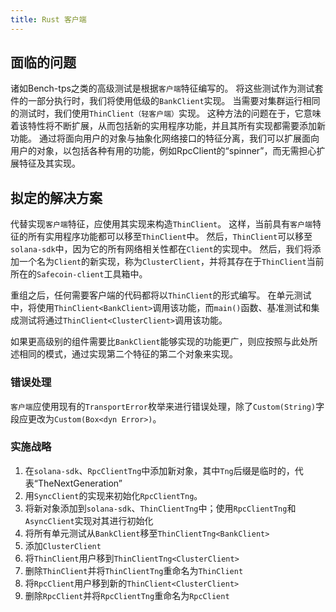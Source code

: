 ```yaml
---
title: Rust 客户端
---
```


## 面临的问题

诸如Bench-tps之类的高级测试是根据`客户端`特征编写的。 将这些测试作为测试套件的一部分执行时，我们将使用低级的`BankClient`实现。 当需要对集群运行相同的测试时，我们使用`ThinClient（轻客户端）`实现。 这种方法的问题在于，它意味着该特性将不断扩展，从而包括新的实用程序功能，并且其所有实现都需要添加新功能。 通过将面向用户的对象与抽象化网络接口的特征分离，我们可以扩展面向用户的对象，以包括各种有用的功能，例如RpcClient的“spinner”，而无需担心扩展特征及其实现。

## 拟定的解决方案

代替实现`客户端`特征，应使用其实现来构造`ThinClient`。 这样，当前具有`客户端`特征的所有实用程序功能都可以移至`ThinClient`中。 然后，`ThinClient`可以移至`solana-sdk`中，因为它的所有网络相关性都在`Client`的实现中。 然后，我们将添加一个名为`Client`的新实现，称为`ClusterClient`，并将其存在于`ThinClient`当前所在的`Safecoin-client`工具箱中。

重组之后，任何需要客户端的代码都将以`ThinClient`的形式编写。 在单元测试中，将使用`ThinClient<BankClient>`调用该功能，而`main()`函数、基准测试和集成测试将通过`ThinClient<ClusterClient>`调用该功能。

如果更高级别的组件需要比`BankClient`能够实现的功能更广，则应按照与此处所述相同的模式，通过实现第二个特征的第二个对象来实现。

### 错误处理

`客户端`应使用现有的`TransportError`枚举来进行错误处理，除了`Custom(String)`字段应更改为`Custom(Box<dyn Error>)`。

### 实施战略

1. 在`solana-sdk`、`RpcClientTng`中添加新对象，其中`Tng`后缀是临时的，代表“TheNextGeneration”
2. 用`SyncClient`的实现来初始化`RpcClientTng`。
3. 将新对象添加到`solana-sdk`、`ThinClientTng`中；使用`RpcClientTng`和`AsyncClient`实现对其进行初始化
4. 将所有单元测试从`BankClient`移至`ThinClientTng<BankClient>`
5. 添加`ClusterClient`
6. 将`ThinClient`用户移到`ThinClientTng<ClusterClient>`
7. 删除`ThinClient`并将`ThinClientTng`重命名为`ThinClient`
8. 将`RpcClient`用户移到新的`ThinClient<ClusterClient>`
9. 删除`RpcClient`并将`RpcClientTng`重命名为`RpcClient`
